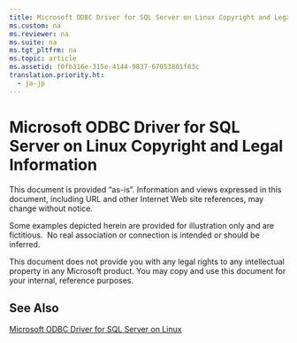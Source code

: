 ```yaml
---
title: Microsoft ODBC Driver for SQL Server on Linux Copyright and Legal Information
ms.custom: na
ms.reviewer: na
ms.suite: na
ms.tgt_pltfrm: na
ms.topic: article
ms.assetid: f0fb316e-315e-4144-9837-67053801f83c
translation.priority.ht: 
  - ja-jp
---
```

# Microsoft ODBC Driver for SQL Server on Linux Copyright and Legal Information
This document is provided “as\-is”. Information and views expressed in this document, including URL and other Internet Web site references, may change without notice.  
  
Some examples depicted herein are provided for illustration only and are fictitious.  No real association or connection is intended or should be inferred.  
  
This document does not provide you with any legal rights to any intellectual property in any Microsoft product. You may copy and use this document for your internal, reference purposes.  
  
## See Also  
[Microsoft ODBC Driver for SQL Server on Linux](../content/Microsoft-ODBC-Driver-for-SQL-Server-on-Linux.md)  
  
